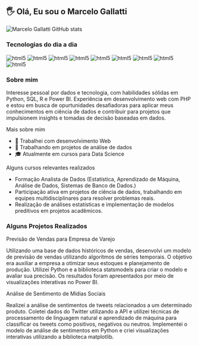 ## 🖐️ Olá, Eu sou o Marcelo Gallatti 

![Marcelo Gallatti GitHub stats](https://github-readme-stats.vercel.app/api?username=gallatti&show_icons=true&theme=highcontrast)

### Tecnologias do dia a dia 

<div style="display: inline_block">
  <img align="center" alt="html5" src="https://img.shields.io/badge/Windows-0078D6?style=for-the-badge&logo=windows&logoColor=white">
  <img align="center" alt="html5" src="https://img.shields.io/badge/Linux-FCC624?style=for-the-badge&logo=linux&logoColor=black">
  <img align="center" alt="html5" src="https://img.shields.io/badge/Python-3776AB?style=for-the-badge&logo=python&logoColor=white">
  <img align="center" alt="html5" src="https://img.shields.io/badge/JavaScript-323330?style=for-the-badge&logo=javascript&logoColor=F7DF1E">
  <img align="center" alt="html5" src="https://img.shields.io/badge/PHP-777BB4?style=for-the-badge&logo=php&logoColor=white">
  <img align="center" alt="html5" src="https://img.shields.io/badge/R-276DC3?style=for-the-badge&logo=r&logoColor=white">
  <img align="center" alt="html5" src="https://img.shields.io/badge/MySQL-00000F?style=for-the-badge&logo=mysql&logoColor=white">
  <img align="center" alt="html5" src="https://img.shields.io/badge/PostgreSQL-316192?style=for-the-badge&logo=postgresql&logoColor=white">
  <img align="center" alt="html5" src="https://img.shields.io/badge/Oracle-F80000?style=for-the-badge&logo=oracle&logoColor=black">
</div>

### Sobre mim
Interesse pessoal por dados e tecnologia, com habilidades sólidas em Python, SQL, R e Power BI. Experiência em desenvolvimento web com PHP e estou em busca de opurtunidades desafiadoras para aplicar meus conhecimentos em ciência de dados e contribuir para projetos que impulsionem insights e tomadas de decisão baseadas em dados.

Mais sobre mim
- 💼 Trabalhei com desenvolvimento Web
- 🤵 Trabalhando em projetos de análise de dados
- 🎓 Atualmente em cursos para Data Science

Alguns cursos relevantes realizados
- Formação Analista de Dados (Estatística, Aprendizado de Máquina, Análise de Dados, Sistemas de Banco de Dados.)
- Participação ativa em projetos de ciência de dados, trabalhando em equipes multidisciplinares para resolver problemas reais.
- Realização de análises estatísticas e implementação de modelos preditivos em projetos acadêmicos.

### Alguns Projetos Realizados 
Previsão de Vendas para Empresa de Varejo

Utilizando uma base de dados históricos de vendas, desenvolvi um modelo de previsão de vendas utilizando algoritmos de séries temporais. O objetivo era auxiliar a empresa a otimizar seus estoques e planejamento de produção. Utilizei Python e a biblioteca statsmodels para criar o modelo e avaliar sua precisão. Os resultados foram apresentados por meio de visualizações interativas no Power BI.

Análise de Sentimento de Mídias Sociais

Realizei a análise de sentimentos de tweets relacionados a um determinado produto. Coletei dados do Twitter utilizando a API e utilizei técnicas de processamento de linguagem natural e aprendizado de máquina para classificar os tweets como positivos, negativos ou neutros. Implementei o modelo de análise de sentimentos em Python e criei visualizações interativas utilizando a biblioteca matplotlib.
